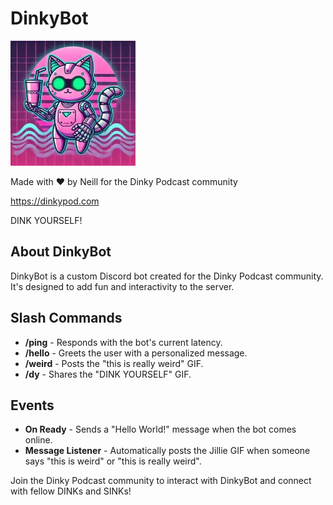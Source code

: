 # DinkyBot

![DinkyBot Logo](assets/dinkybot_200x200.webp)

Made with ❤️ by Neill for the Dinky Podcast community 

https://dinkypod.com

DINK YOURSELF!

## About DinkyBot

DinkyBot is a custom Discord bot created for the Dinky Podcast community. It's designed to add fun and interactivity to the server.

## Slash Commands

- **/ping** - Responds with the bot's current latency.
- **/hello** - Greets the user with a personalized message.
- **/weird** - Posts the "this is really weird" GIF.
- **/dy** - Shares the "DINK YOURSELF" GIF.

## Events

- **On Ready** - Sends a "Hello World!" message when the bot comes online.
- **Message Listener** - Automatically posts the Jillie GIF when someone says "this is weird" or "this is really weird".

Join the Dinky Podcast community to interact with DinkyBot and connect with fellow DINKs and SINKs!

